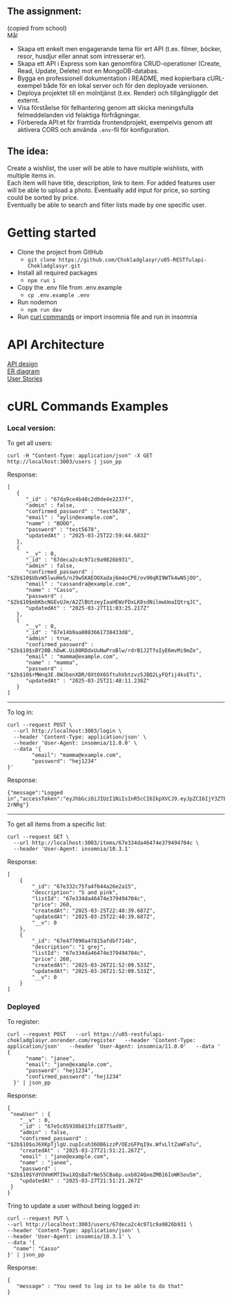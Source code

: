 ## The assignment:
(copied from school)  
Mål
+ Skapa ett enkelt men engagerande tema för ert API (t.ex. filmer, böcker, resor, husdjur eller annat som intresserar er). 
+ Skapa ett API i Express som kan genomföra CRUD-operationer (Create, Read, Update, Delete) mot en MongoDB-databas. 
+ Bygga en professionell dokumentation i README, med kopierbara cURL-exempel både för en lokal server och för den deployade versionen. 
+ Deploya projektet till en molntjänst (t.ex. Render) och tillgängliggör det externt. 
+ Visa förståelse för felhantering genom att skicka meningsfulla felmeddelanden vid felaktiga förfrågningar. 
+ Förbereda API:et för framtida frontendprojekt, exempelvis genom att aktivera CORS och använda `.env`-fil för konfiguration.  

## The idea:
Create a wishlist, the user will be able to have multiple wishlists, with multiple items in.  
Each item will have title, description, link to item. For added features user will be able to upload a photo. Eventually add input for price, so sorting could be sorted by price.  
Eventually be able to search and filter lists made by one specific user. 

# Getting started
+ Clone the project from GitHub
    - ```git clone https://github.com/Chokladglasyr/u05-RESTfulapi-Chokladglasyr.git```
+ Install all required packages
    - ``` npm run i ```
+ Copy the .env file from .env.example
    - ``` cp .env.example .env ```
+ Run nodemon
    - ``` npm run dev ```
+ Run [curl commands](#curl-commands) or import insomnia file and run in insomnia


# API Architecture
[API design](design.md)  
[ER diagram](https://drawsql.app/teams/hej-8/diagrams/api)  
[User Stories](https://www.figma.com/design/VDilkI4u1PNdBnRvvUf8nw/U05?node-id=0-1&t=bd7YJaSQPoJvRy8t-1)

# cURL Commands Examples 

### Local version:
To get all users:  
```
curl -H "Content-Type: application/json" -X GET http://localhost:3003/users | json_pp
```  
  
Response:  
```
[
   {
      "_id" : "67da9ce4b48c2d0de4e2237f",
      "admin" : false,
      "confirmed_password" : "test5678",
      "email" : "aylin@example.com",
      "name" : "BOOO",
      "password" : "test5678",
      "updatedAt" : "2025-03-25T22:59:44.683Z"
   },
   {
      "__v" : 0,
      "_id" : "67deca2c4c971c9a9826b931",
      "admin" : false,
      "confirmed_password" : "$2b$10$UbvW5lwuHeS/nJ9w5KAEOOXadaj6m4oCPE/ov90qRI9WTk4wN5jOO",
      "email" : "cassandra@example.com",
      "name" : "Casso",
      "password" : "$2b$10$mbKbcNGEvUJm/A2ZlBUtzeyIaaHEWzFDxLK8sdNilmwUmaIQtrqJC",
      "updatedAt" : "2025-03-27T11:03:25.217Z"
   },
   {
      "__v" : 0,
      "_id" : "67e14b9aa8083661738433d8",
      "admin" : true,
      "confirmed_password" : "$2b$10$sBY20B.hDwK.Ui00RDdxUuNwProBlw/rdrB1J2TfoIyE6mvMi9mZe",
      "email" : "mamma@example.com",
      "name" : "mamma",
      "password" : "$2b$10$rMWnq3E.8WJbenXDR/0XtOX6SftuhVbtzvz5JBQ2LyFQfij4ksETi",
      "updatedAt" : "2025-03-25T21:48:11.238Z"
   }
] 
```
--------------------------  
  
To log in:  

```
curl --request POST \
  --url http://localhost:3003/login \
  --header 'Content-Type: application/json' \
  --header 'User-Agent: insomnia/11.0.0' \
  --data '{
		"email": "mamma@example.com",
		"password": "hej1234"
}'
```  
  
Response:  
```
{"message":"Logged in","accessToken":"eyJhbGciOiJIUzI1NiIsInR5cCI6IkpXVCJ9.eyJpZCI6IjY3ZTE0YjlhYTgwODM2NjE3Mzg0MzNkOCIsImlhdCI6MTc0MzA4MTc2MSwiZXhwIjoxNzQzMDg1MzYxfQ.UMeJi1X6X3eEqpdHR7PG9OmeIATwyv6T9VIxQ-2rNRg"}
```
-------------------------  
  
To get all items from a specific list:
```
curl --request GET \
  --url http://localhost:3003/items/67e334da46474e379494704c \
  --header 'User-Agent: insomnia/10.3.1'
```  
Response:  
```
[
	{
		"_id": "67e332c75fa4f644a26e2a15",
		"description": "S and pink",
		"listId": "67e334da46474e379494704c",
		"price": 260,
		"createdAt": "2025-03-25T22:48:39.687Z",
		"updatedAt": "2025-03-25T22:48:39.687Z",
		"__v": 0
	},
	{
		"_id": "67e477090a47815afdbf714b",
		"description": "1 grej",
		"listId": "67e334da46474e379494704c",
		"price": 260,
		"createdAt": "2025-03-26T21:52:09.533Z",
		"updatedAt": "2025-03-26T21:52:09.533Z",
		"__v": 0
	}
]
```
### Deployed

To register:  
  
  ```
  curl --request POST   --url https://u05-restfulapi-chokladglasyr.onrender.com/register   --header 'Content-Type: application/json'   --header 'User-Agent: insomnia/11.0.0'   --data '    {
        "name": "janee",
        "email": "jane@example.com",
        "password": "hej1234",
        "confirmed_password": "hej1234"
    }' | json_pp
```   
   
Response:  
  
  ```
  {
   "newUser" : {
      "__v" : 0,
      "_id" : "67e5c85938b813fc18775ad0",
      "admin" : false,
      "confirmed_password" : "$2b$10$oJ6XKpTjlgU.zupIcuh36OB6izzP/OEzGFPqI9x.WfvLltZaWFaTu",
      "createdAt" : "2025-03-27T21:51:21.267Z",
      "email" : "jane@example.com",
      "name" : "janee",
      "password" : "$2b$10$YdYOVmKMTIkwiXQsBaTrNeS5CBa6p.uxb824QxeZMB16IoWKSouSm",
      "updatedAt" : "2025-03-27T21:51:21.267Z"
   }
}
```  
  
Tring to update a user without being logged in:  
  
  ```
  curl --request PUT \
  --url http://localhost:3003/users/67deca2c4c971c9a9826b931 \
  --header 'Content-Type: application/json' \
  --header 'User-Agent: insomnia/10.3.1' \
  --data '{
	"name": "Casso"
}' | json_pp
```  
  
Response:  
  
```
{
   "message" : "You need to log in to be able to do that"
}
```
